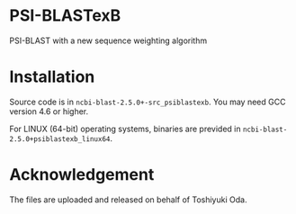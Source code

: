 # PSI-BLASTexB
PSI-BLAST with a new sequence weighting algorithm

# Installation

Source code is in `ncbi-blast-2.5.0+-src_psiblastexb`. You may need GCC version 4.6 or higher.

For LINUX (64-bit) operating systems, binaries are previded in `ncbi-blast-2.5.0+psiblastexb_linux64`.

# Acknowledgement

The files are uploaded and released on behalf of Toshiyuki Oda.
